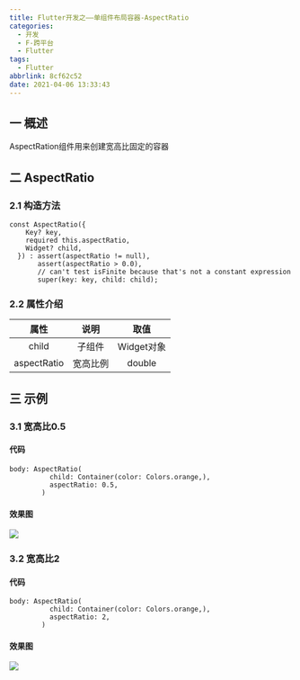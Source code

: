 ```yaml
---
title: Flutter开发之——单组件布局容器-AspectRatio
categories:
  - 开发
  - F-跨平台
  - Flutter
tags:
  - Flutter
abbrlink: 8cf62c52
date: 2021-04-06 13:33:43
---
```

## 一 概述

AspectRation组件用来创建宽高比固定的容器

<!--more-->

## 二 AspectRatio

### 2.1 构造方法

```
const AspectRatio({
    Key? key,
    required this.aspectRatio,
    Widget? child,
  }) : assert(aspectRatio != null),
       assert(aspectRatio > 0.0),
       // can't test isFinite because that's not a constant expression
       super(key: key, child: child);
```

### 2.2 属性介绍

|    属性     |   说明   |    取值    |
| :---------: | :------: | :--------: |
|    child    |  子组件  | Widget对象 |
| aspectRatio | 宽高比例 |   double   |

## 三 示例

### 3.1 宽高比0.5

#### 代码

```
body: AspectRatio(
          child: Container(color: Colors.orange,),
          aspectRatio: 0.5,
        )
```

#### 效果图
![][1]
### 3.2 宽高比2

#### 代码

```
body: AspectRatio(
          child: Container(color: Colors.orange,),
          aspectRatio: 2,
        )
```

#### 效果图
![][2]


[1]:https://cdn.jsdelivr.net/gh/PGzxc/CDN/blog-flutter/flutter-aspect-ration-05.png
[2]:https://cdn.jsdelivr.net/gh/PGzxc/CDN/blog-flutter/flutter-aspect-ration-2.png
